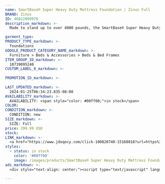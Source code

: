 ```yaml
---
name: SmartBase® Super Heavy Duty Mattress Foundation | Zinus Full
BRAND: Zinus
ID: 46822099976
description_markdown: >-
  Made to stand up to over 4000 pounds, the SmartBase® Super Heavy Duty Mattress Foundation is built to last a lifetime (or maybe even a few lifetimes). It’s engineered with a reinforced steel platform that can support your mattress without a box spring, so this single, ultra-durable piece of furniture is all you need to rest comfortably. At 14 inches tall, this SmartBase boasts over a foot of under bed space perfect for tucking away extra storage boxes, luggage or linens.

garment_type:
PRODUCT_TYPE_markdown: >-
  foundations
GOOGLE_PRODUCT_CATEGORY_NAME_markdown: >-
  Furniture > Beds & Accessories > Beds & Bed Frames
ITEM_GROUP_ID_markdown: >-
  10739095240
CUSTOM_LABEL_0_markdown: >-
  
PROMOTION_ID_markdown: >-
  
LAST_UPDATED_markdown: >-
  2024-01-25T06:34:23.835-08:00
AVAILABILITY_markdown: >-
  AVAILABILITY: <span style="color: #00ff00;">in stock</span>
COLOR:
CONDITION_markdown: >-
  CONDITION: new
SIZE_markdown: >-
  SIZE: Full
price: 299.99 USD
stock: 
LINK_markdown: >-
  <a href="https://www.jdoqocy.com/click-100820740-15168018?url=https%3A%2F%2Fwww.zinus.com%2Fproducts%2Fsmartbase-super-heavy-duty-mattress-foundation%3Fvariant%3D46822099976" target="_blank" style="display: inline-block; padding: 10px 20px; font-size: 16px; text-align: center; text-decoration: none; cursor: pointer; border: 1px solid #3498db; color: #3498db; background-color: #fff; border-radius: 5px; transition: background-color 0.3s;">Go to Product</a>
styles:
  - status: in stock
    color: '#00ff00'
    image: /images/products/SmartBase® Super Heavy Duty Mattress Foundation _ Zinus Full/10739095240_1_Demetric_Metal_Elite_14_Inch_SmartBase_Frame.jpg
ads_markdown: >-
  <div style="text-align: center;"><script type="text/javascript" language="javascript" src="https://www.jdoqocy.com/placeholder-52269176?target=_top&mouseover=N"></script></div>

---
```

